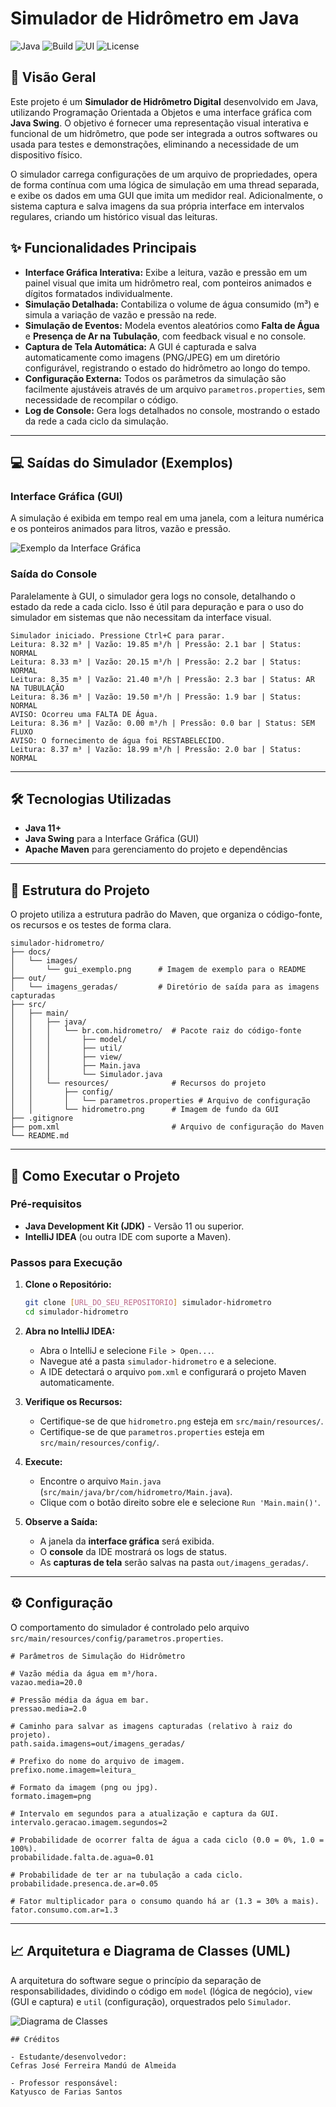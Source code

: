 # Simulador de Hidrômetro em Java

![Java](https://img.shields.io/badge/Java-11%2B-blue?logo=java&logoColor=white) ![Build](https://img.shields.io/badge/Build-Maven-orange?logo=apache-maven&logoColor=white) ![UI](https://img.shields.io/badge/UI-Java%20Swing-red) ![License](https://img.shields.io/badge/License-MIT-yellow.svg)

## 📖 Visão Geral

Este projeto é um **Simulador de Hidrômetro Digital** desenvolvido em Java, utilizando Programação Orientada a Objetos e uma interface gráfica com **Java Swing**. O objetivo é fornecer uma representação visual interativa e funcional de um hidrômetro, que pode ser integrada a outros softwares ou usada para testes e demonstrações, eliminando a necessidade de um dispositivo físico.

O simulador carrega configurações de um arquivo de propriedades, opera de forma contínua com uma lógica de simulação em uma thread separada, e exibe os dados em uma GUI que imita um medidor real. Adicionalmente, o sistema captura e salva imagens da sua própria interface em intervalos regulares, criando um histórico visual das leituras.

## ✨ Funcionalidades Principais

-   **Interface Gráfica Interativa:** Exibe a leitura, vazão e pressão em um painel visual que imita um hidrômetro real, com ponteiros animados e dígitos formatados individualmente.
-   **Simulação Detalhada:** Contabiliza o volume de água consumido (m³) e simula a variação de vazão e pressão na rede.
-   **Simulação de Eventos:** Modela eventos aleatórios como **Falta de Água** e **Presença de Ar na Tubulação**, com feedback visual e no console.
-   **Captura de Tela Automática:** A GUI é capturada e salva automaticamente como imagens (PNG/JPEG) em um diretório configurável, registrando o estado do hidrômetro ao longo do tempo.
-   **Configuração Externa:** Todos os parâmetros da simulação são facilmente ajustáveis através de um arquivo `parametros.properties`, sem necessidade de recompilar o código.
-   **Log de Console:** Gera logs detalhados no console, mostrando o estado da rede a cada ciclo da simulação.

---

## 💻 Saídas do Simulador (Exemplos)

### Interface Gráfica (GUI)

A simulação é exibida em tempo real em uma janela, com a leitura numérica e os ponteiros animados para litros, vazão e pressão.

![Exemplo da Interface Gráfica](docs/images/gui_exemplo.png)

### Saída do Console

Paralelamente à GUI, o simulador gera logs no console, detalhando o estado da rede a cada ciclo. Isso é útil para depuração e para o uso do simulador em sistemas que não necessitam da interface visual.

```console![Exemplo do console](docs/images/gui_exemplo.png)
Simulador iniciado. Pressione Ctrl+C para parar.
Leitura: 8.32 m³ | Vazão: 19.85 m³/h | Pressão: 2.1 bar | Status: NORMAL
Leitura: 8.33 m³ | Vazão: 20.15 m³/h | Pressão: 2.2 bar | Status: NORMAL
Leitura: 8.35 m³ | Vazão: 21.40 m³/h | Pressão: 2.3 bar | Status: AR NA TUBULAÇÃO
Leitura: 8.36 m³ | Vazão: 19.50 m³/h | Pressão: 1.9 bar | Status: NORMAL
AVISO: Ocorreu uma FALTA DE Água.
Leitura: 8.36 m³ | Vazão: 0.00 m³/h | Pressão: 0.0 bar | Status: SEM FLUXO
AVISO: O fornecimento de água foi RESTABELECIDO.
Leitura: 8.37 m³ | Vazão: 18.99 m³/h | Pressão: 2.0 bar | Status: NORMAL
```

---

## 🛠️ Tecnologias Utilizadas

-   **Java 11+**
-   **Java Swing** para a Interface Gráfica (GUI)
-   **Apache Maven** para gerenciamento do projeto e dependências

---

## 📂 Estrutura do Projeto

O projeto utiliza a estrutura padrão do Maven, que organiza o código-fonte, os recursos e os testes de forma clara.

```
simulador-hidrometro/
├── docs/
│   └── images/
│       └── gui_exemplo.png      # Imagem de exemplo para o README
├── out/
│   └── imagens_geradas/         # Diretório de saída para as imagens capturadas
├── src/
│   ├── main/
│   │   ├── java/
│   │   │   └── br.com.hidrometro/  # Pacote raiz do código-fonte
│   │   │       ├── model/
│   │   │       ├── util/
│   │   │       ├── view/
│   │   │       ├── Main.java
│   │   │       └── Simulador.java
│   │   └── resources/              # Recursos do projeto
│   │       ├── config/
│   │       │   └── parametros.properties # Arquivo de configuração
│   │       └── hidrometro.png      # Imagem de fundo da GUI
├── .gitignore
├── pom.xml                         # Arquivo de configuração do Maven
└── README.md
```

---

## 🚀 Como Executar o Projeto

### Pré-requisitos

-   **Java Development Kit (JDK)** - Versão 11 ou superior.
-   **IntelliJ IDEA** (ou outra IDE com suporte a Maven).

### Passos para Execução

1.  **Clone o Repositório:**
    ```bash
    git clone [URL_DO_SEU_REPOSITORIO] simulador-hidrometro
    cd simulador-hidrometro
    ```

2.  **Abra no IntelliJ IDEA:**
    -   Abra o IntelliJ e selecione `File > Open...`.
    -   Navegue até a pasta `simulador-hidrometro` e a selecione.
    -   A IDE detectará o arquivo `pom.xml` e configurará o projeto Maven automaticamente.

3.  **Verifique os Recursos:**
    -   Certifique-se de que `hidrometro.png` esteja em `src/main/resources/`.
    -   Certifique-se de que `parametros.properties` esteja em `src/main/resources/config/`.

4.  **Execute:**
    -   Encontre o arquivo `Main.java` (`src/main/java/br/com/hidrometro/Main.java`).
    -   Clique com o botão direito sobre ele e selecione `Run 'Main.main()'`.

5.  **Observe a Saída:**
    -   A janela da **interface gráfica** será exibida.
    -   O **console** da IDE mostrará os logs de status.
    -   As **capturas de tela** serão salvas na pasta `out/imagens_geradas/`.

---

## ⚙️ Configuração

O comportamento do simulador é controlado pelo arquivo `src/main/resources/config/parametros.properties`.

```properties
# Parâmetros de Simulação do Hidrômetro

# Vazão média da água em m³/hora.
vazao.media=20.0

# Pressão média da água em bar.
pressao.media=2.0

# Caminho para salvar as imagens capturadas (relativo à raiz do projeto).
path.saida.imagens=out/imagens_geradas/

# Prefixo do nome do arquivo de imagem.
prefixo.nome.imagem=leitura_

# Formato da imagem (png ou jpg).
formato.imagem=png

# Intervalo em segundos para a atualização e captura da GUI.
intervalo.geracao.imagem.segundos=2

# Probabilidade de ocorrer falta de água a cada ciclo (0.0 = 0%, 1.0 = 100%).
probabilidade.falta.de.agua=0.01

# Probabilidade de ter ar na tubulação a cada ciclo.
probabilidade.presenca.de.ar=0.05

# Fator multiplicador para o consumo quando há ar (1.3 = 30% a mais).
fator.consumo.com.ar=1.3
```

---

## 📈 Arquitetura e Diagrama de Classes (UML)

A arquitetura do software segue o princípio da separação de responsabilidades, dividindo o código em `model` (lógica de negócio), `view` (GUI e captura) e `util` (configuração), orquestrados pelo `Simulador`.

![Diagrama de Classes](https://i.imgur.com/gD4i2sR.png)

```
## Créditos

- Estudante/desenvolvedor:
Cefras José Ferreira Mandú de Almeida

- Professor responsável:
Katyusco de Farias Santos
